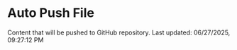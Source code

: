 # Auto Push File

Content that will be pushed to GitHub repository.
Last updated: 06/27/2025, 09:27:12 PM